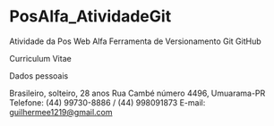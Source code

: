 # PosAlfa_AtividadeGit
Atividade da Pos Web Alfa Ferramenta de Versionamento Git GitHub

Curriculum Vitae

Dados pessoais

Brasileiro, solteiro, 28 anos
Rua Cambé número 4496, Umuarama-PR
Telefone: (44) 99730-8886 / (44) 998091873
E-mail: guilhermee1219@gmail.com



